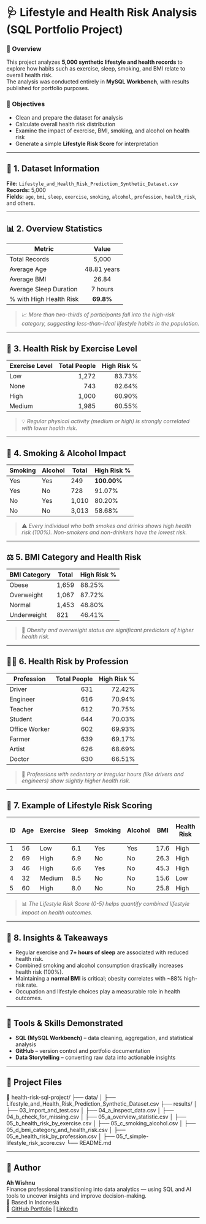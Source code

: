 # 🩺 Lifestyle and Health Risk Analysis (SQL Portfolio Project)

### 📘 Overview  
This project analyzes **5,000 synthetic lifestyle and health records** to explore how habits such as exercise, sleep, smoking, and BMI relate to overall health risk.  
The analysis was conducted entirely in **MySQL Workbench**, with results published for portfolio purposes.

### 🧩 Objectives  
- Clean and prepare the dataset for analysis  
- Calculate overall health risk distribution  
- Examine the impact of exercise, BMI, smoking, and alcohol on health risk  
- Generate a simple **Lifestyle Risk Score** for interpretation  

---

## 🧱 1. Dataset Information  
**File:** `Lifestyle_and_Health_Risk_Prediction_Synthetic_Dataset.csv`  
**Records:** 5,000  
**Fields:** `age`, `bmi`, `sleep`, `exercise`, `smoking`, `alcohol`, `profession`, `health_risk`, and others.

---

## 📊 2. Overview Statistics  

| Metric                    | Value         |
|---------------------------|:-------------:|
| Total Records             | 5,000         |
| Average Age               | 48.81 years   |
| Average BMI               | 26.84         |
| Average Sleep Duration    | 7 hours       |
| % with High Health Risk   | **69.8%**     |

> 📈 *More than two-thirds of participants fall into the high-risk category, suggesting less-than-ideal lifestyle habits in the population.*

---

## 🏃 3. Health Risk by Exercise Level  

| Exercise Level | Total People | High Risk % |
|----------------|-------------:|-------------:|
| Low            | 1,272        | 83.73%      |
| None           |   743        | 82.64%      |
| High           | 1,000        | 60.90%      |
| Medium         | 1,985        | 60.55%      |

> 💡 *Regular physical activity (medium or high) is strongly correlated with lower health risk.*

---

## 🚬 4. Smoking & Alcohol Impact  

| Smoking | Alcohol | Total   | High Risk % |
|---------|---------|---------|-------------|
| Yes     | Yes     |     249 | **100.00%** |
| Yes     | No      |     728 | 91.07%      |
| No      | Yes     |   1,010 | 80.20%      |
| No      | No      |   3,013 | 58.68%      |

> ⚠️ *Every individual who both smokes and drinks shows high health risk (100%). Non-smokers and non-drinkers have the lowest risk.*

---

## ⚖️ 5. BMI Category and Health Risk  

| BMI Category | Total | High Risk % |
|--------------|--------|-------------|
| Obese       | 1,659  | 88.25%      |
| Overweight  | 1,067  | 87.72%      |
| Normal      | 1,453  | 48.80%      |
| Underweight |   821  | 46.41%      |

> 💬 *Obesity and overweight status are significant predictors of higher health risk.*

---

## 🧑‍💼 6. Health Risk by Profession  

| Profession     | Total People | High Risk % |
|----------------|-------------:|-------------:|
| Driver         |     631      | 72.42%       |
| Engineer       |     616      | 70.94%       |
| Teacher        |     612      | 70.75%       |
| Student        |     644      | 70.03%       |
| Office Worker  |     602      | 69.93%       |
| Farmer         |     639      | 69.17%       |
| Artist         |     626      | 68.69%       |
| Doctor         |     630      | 66.51%       |

> 🧠 *Professions with sedentary or irregular hours (like drivers and engineers) show slightly higher health risk.*

---

## 🧮 7. Example of Lifestyle Risk Scoring  
| ID | Age | Exercise | Sleep | Smoking | Alcohol | BMI  | Health Risk | Lifestyle Risk Score |
|----|-----|----------|-------|---------|---------|------|-------------|----------------------|
| 1  | 56  | Low      | 6.1   | Yes     | Yes     | 17.6 | High        | 5                    |
| 2  | 69  | High     | 6.9   | No      | No      | 26.3 | High        | 2                    |
| 3  | 46  | High     | 6.6   | Yes     | No      | 45.3 | High        | 2                    |
| 4  | 32  | Medium   | 8.5   | No      | No      | 15.6 | Low         | 1                    |
| 5  | 60  | High     | 8.0   | No      | No      | 25.8 | High        | 0                    |

> 📊 *The Lifestyle Risk Score (0-5) helps quantify combined lifestyle impact on health outcomes.*

---

## 🧠 8. Insights & Takeaways  
- Regular exercise and **7+ hours of sleep** are associated with reduced health risk.  
- Combined smoking and alcohol consumption drastically increases health risk (100%).  
- Maintaining a **normal BMI** is critical; obesity correlates with ~88% high-risk rate.  
- Occupation and lifestyle choices play a measurable role in health outcomes.

---

## 🧰 Tools & Skills Demonstrated  
- **SQL (MySQL Workbench)** – data cleaning, aggregation, and statistical analysis  
- **GitHub** – version control and portfolio documentation  
- **Data Storytelling** – converting raw data into actionable insights  

---

## 📎 Project Files  

📂 health-risk-sql-project/
├── data/
│   ├── Lifestyle_and_Health_Risk_Prediction_Synthetic_Dataset.csv
├── results/
│   ├── 03_import_and_test.csv
│   ├── 04_a_inspect_data.csv
│   ├── 04_b_check_for_missing.csv
│   ├── 05_a_overview_statistic.csv
│   ├── 05_b_health_risk_by_exercise.csv
│   ├── 05_c_smoking_alcohol.csv
│   ├── 05_d_bmi_category_and_health_risk.csv
│   ├── 05_e_health_risk_by_profession.csv
│   ├── 05_f_simple-lifestyle_risk_score.csv
└── README.md

---

## 🌟 Author  
**Ah Wishnu**  
Finance professional transitioning into data analytics — using SQL and AI tools to uncover insights and improve decision-making.  
📍 Based in Indonesia  
🔗 [GitHub Portfolio](https://github.com/awishnu/health_risk_sql_project) | [LinkedIn](https://linkedin.com/in/ahmad-wishnu/)

---

